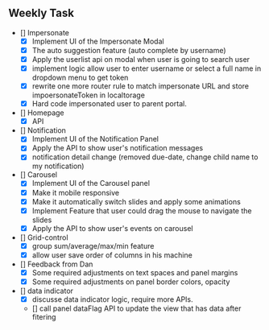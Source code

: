 
## Weekly Task

- [] Impersonate
    - [x] Implement UI of the Impersonate Modal
    - [x] The auto suggestion feature (auto complete by username)
    - [x] Apply the userlist api on modal when user is going to search user
    - [x] implement logic allow user to enter username or select a full name in dropdown menu to get token
    - [x] rewrite one more router rule to match impersonate URL and store impoersonateToken in localtorage
    - [x] Hard code impersonated user to parent portal.
- [] Homepage
    - [x] API
- [] Notification
    - [x] Implement UI of the Notification Panel
    - [x] Apply the API to show user's notification messages
    - [x] notification detail change (removed due-date, change child name to my notification)
- [] Carousel
    - [x] Implement UI of the Carousel panel
    - [x] Make it mobile responsive
    - [x] Make it automatically switch slides and apply some animations
    - [x] Implement Feature that user could drag the mouse to navigate the slides
    - [x] Apply the API to show user's events on carousel
- [] Grid-control
    - [x] group sum/average/max/min feature  
    - [x] allow user save order of columns in his machine
- [] Feedback from Dan
    - [x] Some required adjustments on text spaces and panel margins
    - [x] Some required adjustments on panel border colors, opacity
- [] data indicator
    - [x] discusse data indicator logic, require more APIs.
    - [] call panel dataFlag API to update the view that has data after fitering
    
